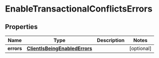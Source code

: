 

# EnableTransactionalConflictsErrors


## Properties

| Name | Type | Description | Notes |
|------------ | ------------- | ------------- | -------------|
|**errors** | [**ClientIsBeingEnabledErrors**](ClientIsBeingEnabledErrors.md) |  |  [optional] |



